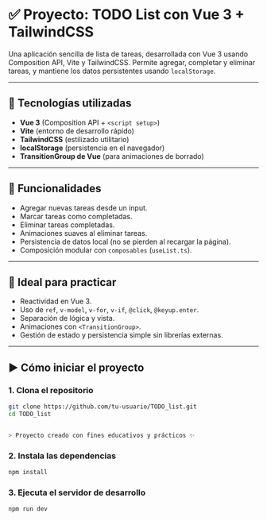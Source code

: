# ✅ Proyecto: TODO List con Vue 3 + TailwindCSS

Una aplicación sencilla de lista de tareas, desarrollada con Vue 3 usando Composition API, Vite y TailwindCSS. Permite agregar, completar y eliminar tareas, y mantiene los datos persistentes usando `localStorage`.

---

## 🚀 Tecnologías utilizadas

- **Vue 3** (Composition API + `<script setup>`)
- **Vite** (entorno de desarrollo rápido)
- **TailwindCSS** (estilizado utilitario)
- **localStorage** (persistencia en el navegador)
- **TransitionGroup de Vue** (para animaciones de borrado)

---

## 📝 Funcionalidades

- Agregar nuevas tareas desde un input.
- Marcar tareas como completadas.
- Eliminar tareas completadas.
- Animaciones suaves al eliminar tareas.
- Persistencia de datos local (no se pierden al recargar la página).
- Composición modular con `composables` (`useList.ts`).

---

## 🧠 Ideal para practicar

- Reactividad en Vue 3.
- Uso de `ref`, `v-model`, `v-for`, `v-if`, `@click`, `@keyup.enter`.
- Separación de lógica y vista.
- Animaciones con `<TransitionGroup>`.
- Gestión de estado y persistencia simple sin librerías externas.

---

## ▶️ Cómo iniciar el proyecto

### 1. Clona el repositorio

```bash
git clone https://github.com/tu-usuario/TODO_list.git
cd TODO_list


> Proyecto creado con fines educativos y prácticos ✨
```

### 2. Instala las dependencias

```bash
npm install
```

### 3. Ejecuta el servidor de desarrollo

```bash
npm run dev
```

